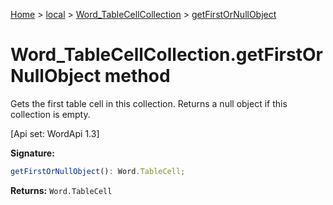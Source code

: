 [Home](./index) &gt; [local](local.md) &gt; [Word\_TableCellCollection](local.word_tablecellcollection.md) &gt; [getFirstOrNullObject](local.word_tablecellcollection.getfirstornullobject.md)

# Word\_TableCellCollection.getFirstOrNullObject method

Gets the first table cell in this collection. Returns a null object if this collection is empty. 

 \[Api set: WordApi 1.3\]

**Signature:**
```javascript
getFirstOrNullObject(): Word.TableCell;
```
**Returns:** `Word.TableCell`

